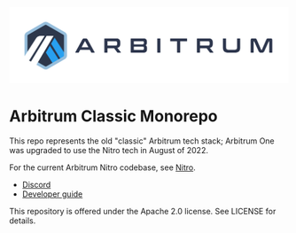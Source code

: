 <p align="center"><img src="docs/assets/arbitrum_horizontal_logo.png" width="600"></p>

# Arbitrum Classic Monorepo

This repo represents the old "classic" Arbitrum tech stack; Arbitrum One was upgraded to use the Nitro tech in August of 2022. 

For the current Arbitrum Nitro codebase, see [Nitro](https://github.com/OffchainLabs/nitro).

- [Discord](https://discord.gg/ZpZuw7p)
- [Developer guide](https://developer.offchainlabs.com)

This repository is offered under the Apache 2.0 license. See LICENSE for details.
